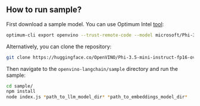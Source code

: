## How to run sample?

First download a sample model. You can use Optimum Intel [tool](https://github.com/huggingface/optimum-intel):

```bash
optimum-cli export openvino --trust-remote-code --model microsoft/Phi-3.5-mini-instruct Phi-3.5-mini-instruct
```

Alternatively, you can clone the repository:

```bash
git clone https://huggingface.co/OpenVINO/Phi-3.5-mini-instruct-fp16-ov
```

Then navigate to the `openvino-langchain/sample` directory and run the sample:

```bash
cd sample/
npm install
node index.js *path_to_llm_model_dir* *path_to_embeddings_model_dir*
```
